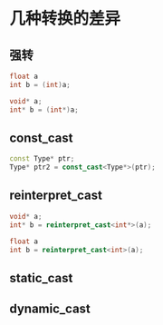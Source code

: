 # 几种转换的差异

## 强转

```cpp
float a
int b = (int)a;
```

```cpp
void* a;
int* b = (int*)a;
```

## const_cast

```cpp
const Type* ptr;
Type* ptr2 = const_cast<Type*>(ptr); 
```

## reinterpret_cast

```cpp
void* a;
int* b = reinterpret_cast<int*>(a);
```

```cpp
float a
int b = reinterpret_cast<int>(a);
```

## static_cast

## dynamic_cast